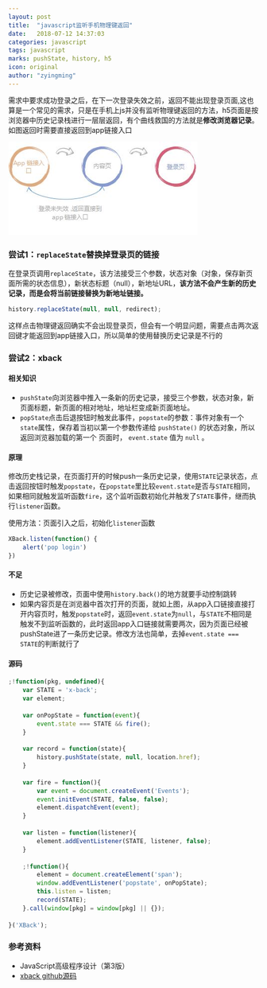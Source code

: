 ```yaml
---
layout: post
title:  "javascript监听手机物理键返回"
date:   2018-07-12 14:37:03
categories: javascript
tags: javascript
marks: pushState, history, h5
icon: original
author: "zyingming"
---
```


需求中要求成功登录之后，在下一次登录失效之前，返回不能出现登录页面,这也算是一个常见的需求，只是在手机上js并没有监听物理键返回的方法，h5页面是按浏览器中历史记录栈进行一层层返回，有个曲线救国的方法就是**修改浏览器记录**。
如图返回时需要直接返回到app链接入口

![back](/assets/images/pictures/2018-07/back.jpg)

### 尝试1：`replaceState`替换掉登录页的链接
在登录页调用`replaceState`，该方法接受三个参数，状态对象（对象，保存新页面所需的状态信息），新状态标题（null），新地址URL，**该方法不会产生新的历史记录，而是会将当前链接替换为新地址链接。**

```javascript
history.replaceState(null, null, redirect); 
```

这样点击物理键返回确实不会出现登录页，但会有一个明显问题，需要点击两次返回键才能返回到app链接入口，所以简单的使用替换历史记录是不行的

### 尝试2：xback
#### 相关知识
- `pushState`向浏览器中推入一条新的历史记录，接受三个参数，状态对象，新页面标题，新页面的相对地址，地址栏变成新页面地址。
- `popState`点击后退按钮时触发此事件，`popstate`的参数：事件对象有一个`state`属性，保存着当初以第一个参数传递给 `pushState()` 的状态对象，所以返回浏览器加载的第一个
页面时， `event.state` 值为 `null` 。

#### 原理
修改历史栈记录，在页面打开的时候push一条历史记录，使用`STATE`记录状态，点击返回按钮时触发`popstate`，在`popstate`里比较`event.state`是否与`STATE`相同，如果相同就触发监听函数`fire`，这个监听函数初始化并触发了`STATE`事件，继而执行`listener`函数。

使用方法：页面引入之后，初始化`listener`函数

```javascript
XBack.listen(function() {
    alert('pop login')
})
```

#### 不足
- 历史记录被修改，页面中使用`history.back()`的地方就要手动控制跳转
- 如果内容页是在浏览器中首次打开的页面，就如上图，从app入口链接直接打开内容页时，触发`popstate`时，返回`event.state`为`null`，与`STATE`不相同是触发不到监听函数的，此时返回app入口链接就需要两次，因为页面已经被pushState进了一条历史记录。修改方法也简单，去掉`event.state === STATE`的判断就行了

#### 源码
```javascript
;!function(pkg, undefined){
    var STATE = 'x-back';
    var element;

    var onPopState = function(event){
        event.state === STATE && fire();
    }

    var record = function(state){
        history.pushState(state, null, location.href);
    }

    var fire = function(){
        var event = document.createEvent('Events');
        event.initEvent(STATE, false, false);
        element.dispatchEvent(event);
    }

    var listen = function(listener){
        element.addEventListener(STATE, listener, false);
    }

    ;!function(){
        element = document.createElement('span');
        window.addEventListener('popstate', onPopState);
        this.listen = listen;
        record(STATE);
    }.call(window[pkg] = window[pkg] || {});

}('XBack');

```


### 参考资料
- JavaScript高级程序设计（第3版）
- [xback github源码](https://github.com/iazrael/xback)